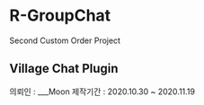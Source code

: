 # R-GroupChat
Second Custom Order Project   

## Village Chat Plugin   
의뢰인 : ___Moon
제작기간 : 2020.10.30 ~ 2020.11.19 
